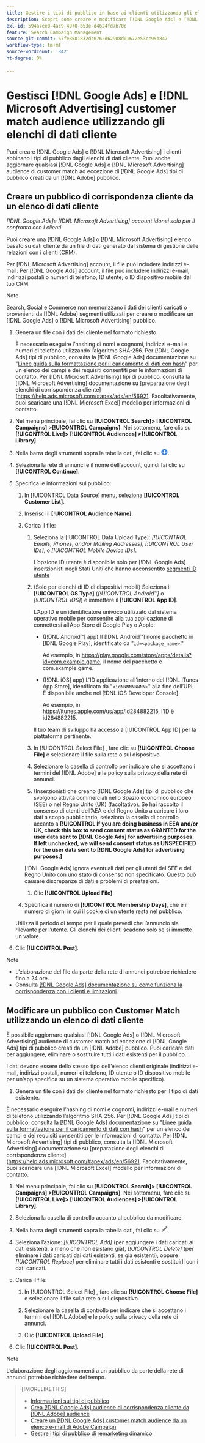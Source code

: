 ```yaml
---
title: Gestire i tipi di pubblico in base ai clienti utilizzando gli elenchi di dati dei clienti
description: Scopri come creare e modificare [!DNL Google Ads] e [!DNL Microsoft Advertising] i clienti abbinano i tipi di pubblico dagli elenchi di dati cliente.
exl-id: 594a7ee0-4ac9-4970-b53e-d4624fd7b70c
feature: Search Campaign Management
source-git-commit: 67fe8581832dc0762d62908d01672e53cc95b847
workflow-type: tm+mt
source-wordcount: '842'
ht-degree: 0%

---
```


# Gestisci [!DNL Google Ads] e [!DNL Microsoft Advertising] customer match audience utilizzando gli elenchi di dati cliente

Puoi creare [!DNL Google Ads] e [!DNL Microsoft Advertising] i clienti abbinano i tipi di pubblico dagli elenchi di dati cliente. Puoi anche aggiornare qualsiasi [!DNL Google Ads] o [!DNL Microsoft Advertising] audience di customer match ad eccezione di [!DNL Google Ads] tipi di pubblico creati da un [!DNL Adobe] pubblico.

## Creare un pubblico di corrispondenza cliente da un elenco di dati cliente

*[!DNL Google Ads]e [!DNL Microsoft Advertising] account idonei solo per il confronto con i clienti*

Puoi creare una [!DNL Google Ads] o [!DNL Microsoft Advertising] elenco basato su dati cliente da un file di dati generato dal sistema di gestione delle relazioni con i clienti (CRM).

Per [!DNL Microsoft Advertising] account, il file può includere indirizzi e-mail. Per [!DNL Google Ads] account, il file può includere indirizzi e-mail, indirizzi postali o numeri di telefono; ID utente; o ID dispositivo mobile dal tuo CRM.

>[!NOTE]
>
>Search, Social e Commerce non memorizzano i dati dei clienti caricati o provenienti da [!DNL Adobe] segmenti utilizzati per creare o modificare un [!DNL Google Ads] o [!DNL Microsoft Advertising] pubblico.

1. Genera un file con i dati del cliente nel formato richiesto.

   È necessario eseguire l’hashing di nomi e cognomi, indirizzi e-mail e numeri di telefono utilizzando l’algoritmo SHA-256. <!-- Our UI says all, but GGL docs say don't hash user IDs and device IDs. --> Per [!DNL Google Ads] tipi di pubblico, consulta la [!DNL Google Ads] documentazione su &quot;[Linee guida sulla formattazione per il caricamento di dati con hash](https://support.google.com/google-ads/answer/7476159)&quot; per un elenco dei campi e dei requisiti consentiti per le informazioni di contatto. Per [!DNL Microsoft Advertising] tipi di pubblico, consulta la [!DNL Microsoft Advertising] documentazione su [preparazione degli elenchi di corrispondenza cliente](https://help.ads.microsoft.com/#apex/ads/en/56921. Facoltativamente, puoi scaricare una [!DNL Microsoft Excel] modello per informazioni di contatto.

1. Nel menu principale, fai clic su **[!UICONTROL Search]> [!UICONTROL Campaigns] >[!UICONTROL Campaigns]**. Nei sottomenu, fare clic su **[!UICONTROL Live]> [!UICONTROL Audiences] >[!UICONTROL Library]**.

1. Nella barra degli strumenti sopra la tabella dati, fai clic su ![Crea](/help/search-social-commerce/assets/add.png "Crea").

1. Seleziona la rete di annunci e il nome dell’account, quindi fai clic su **[!UICONTROL Continue]**.

1. Specifica le informazioni sul pubblico:

   1. In [!UICONTROL Data Source] menu, seleziona **[!UICONTROL Customer List]**.

   1. Inserisci il **[!UICONTROL Audience Name]**.

   1. Carica il file:

      1. Seleziona la [!UICONTROL Data Upload Type]: *[!UICONTROL Emails, Phones, and/or Mailing Addresses]*, *[!UICONTROL User IDs]*, o *[!UICONTROL Mobile Device IDs]*.

         L’opzione ID utente è disponibile solo per [!DNL Google Ads] inserzionisti negli Stati Uniti che hanno acconsentito [segmenti ID utente](https://support.google.com/google-ads/answer/9199250)

      1. (Solo per elenchi di ID di dispositivi mobili) Seleziona il **[!UICONTROL OS Type]** (*[!UICONTROL Android™]* o *[!UICONTROL iOS]*) e immettere il **[!UICONTROL App ID]**.

         L’App ID è un identificatore univoco utilizzato dal sistema operativo mobile per consentire alla tua applicazione di connettersi all’App Store di Google Play o Apple:

         * ([!DNL Android™] app) Il [!DNL Android™] nome pacchetto in [!DNL Google Play], identificato da &quot;`id=<package_name>`.&quot;

           Ad esempio, in https://play.google.com/store/apps/details?id=com.example.game, il nome del pacchetto è com.example.game.

         * ([!DNL iOS] app) L&#39;ID applicazione all&#39;interno del [!DNL iTunes App Store], identificato da &quot;`<idNNNNNNNNN>`&quot; alla fine dell’URL. È disponibile anche nel [!DNL iOS Developer Console].

           Ad esempio, in https://itunes.apple.com/us/app/id284882215, l’ID è id284882215.

         Il tuo team di sviluppo ha accesso a [!UICONTROL App ID] per la piattaforma pertinente.

      1. In [!UICONTROL Select File] , fare clic su **[!UICONTROL Choose File]** e selezionare il file sulla rete o sul dispositivo.

      1. Selezionare la casella di controllo per indicare che si accettano i termini del [!DNL Adobe] e le policy sulla privacy della rete di annunci.

      1. (Inserzionisti che creano [!DNL Google Ads] tipi di pubblico che svolgono attività commerciali nello Spazio economico europeo (SEE) o nel Regno Unito (UK) (facoltativo). Se hai raccolto il consenso di utenti dell’AEA e del Regno Unito a caricare i loro dati a scopo pubblicitario, seleziona la casella di controllo accanto a **[!UICONTROL If you are doing business in EEA and/or UK, check this box to send consent status as GRANTED for the user data sent to [!DNL Google Ads] for advertising purposes. If left unchecked, we will send consent status as UNSPECIFIED for the user data sent to [!DNL Google Ads] for advertising purposes.]**

      [!DNL Google Ads] ignora eventuali dati per gli utenti del SEE e del Regno Unito con uno stato di consenso non specificato. Questo può causare discrepanze di dati e problemi di prestazioni.

      1. Clic **[!UICONTROL Upload File]**.

   1. Specifica il numero di **[!UICONTROL Membership Days]**, che è il numero di giorni in cui il cookie di un utente resta nel pubblico.

   Utilizza il periodo di tempo per il quale prevedi che l’annuncio sia rilevante per l’utente. Gli elenchi dei clienti scadono solo se si immette un valore.

1. Clic **[!UICONTROL Post]**.

>[!NOTE]
>
>* L’elaborazione del file da parte della rete di annunci potrebbe richiedere fino a 24 ore.
>* Consulta [[!DNL Google Ads] documentazione su come funziona la corrispondenza con i clienti e limitazioni](https://support.google.com/displayvideo/answer/9539301).

## Modificare un pubblico con Customer Match utilizzando un elenco di dati cliente

È possibile aggiornare qualsiasi [!DNL Google Ads] o [!DNL Microsoft Advertising] audience di customer match ad eccezione di [!DNL Google Ads] tipi di pubblico creati da un [!DNL Adobe] pubblico. Puoi caricare dati per aggiungere, eliminare o sostituire tutti i dati esistenti per il pubblico.

I dati devono essere dello stesso tipo dell’elenco clienti originale (indirizzi e-mail, indirizzi postali, numeri di telefono, ID utente o ID dispositivo mobile per un’app specifica su un sistema operativo mobile specifico).

1. Genera un file con i dati del cliente nel formato richiesto per il tipo di dati esistente.

È necessario eseguire l’hashing di nomi e cognomi, indirizzi e-mail e numeri di telefono utilizzando l’algoritmo SHA-256. <!-- Our UI says all, but GGL docs say don't hash user IDs and device IDs. --> Per [!DNL Google Ads] tipi di pubblico, consulta la [!DNL Google Ads] documentazione su &quot;[Linee guida sulla formattazione per il caricamento di dati con hash](https://support.google.com/google-ads/answer/7476159)&quot; per un elenco dei campi e dei requisiti consentiti per le informazioni di contatto. Per [!DNL Microsoft Advertising] tipi di pubblico, consulta la [!DNL Microsoft Advertising] documentazione su [preparazione degli elenchi di corrispondenza cliente](https://help.ads.microsoft.com/#apex/ads/en/56921. Facoltativamente, puoi scaricare una [!DNL Microsoft Excel] modello per informazioni di contatto.

1. Nel menu principale, fai clic su **[!UICONTROL Search]> [!UICONTROL Campaigns] >[!UICONTROL Campaigns]**. Nei sottomenu, fare clic su **[!UICONTROL Live]> [!UICONTROL Audiences] >[!UICONTROL Library]**.

1. Seleziona la casella di controllo accanto al pubblico da modificare.

1. Nella barra degli strumenti sopra la tabella dati, fai clic su ![Modifica](/help/search-social-commerce/assets/edit.png).

1. Seleziona l’azione: *[!UICONTROL Add]* (per aggiungere i dati caricati ai dati esistenti, a meno che non esistano già), *[!UICONTROL Delete]* (per eliminare i dati caricati dai dati esistenti, se già esistenti), oppure *[!UICONTROL Replace]* per eliminare tutti i dati esistenti e sostituirli con i dati caricati.

1. Carica il file:

   1. In [!UICONTROL Select File] , fare clic su **[!UICONTROL Choose File]** e selezionare il file sulla rete o sul dispositivo.

   1. Selezionare la casella di controllo per indicare che si accettano i termini del [!DNL Adobe] e le policy sulla privacy della rete di annunci.

   1. Clic **[!UICONTROL Upload File]**.

1. Clic **[!UICONTROL Post]**.

>[!NOTE]
>
>L’elaborazione degli aggiornamenti a un pubblico da parte della rete di annunci potrebbe richiedere del tempo.

>[!MORELIKETHIS]
>
>* [Informazioni sui tipi di pubblico](audience-about.md)
>* [Crea [!DNL Google Ads] audience di corrispondenza cliente da [!DNL Adobe] audience](google-audience-from-adobe-audience.md)
>* [Creare un [!DNL Google Ads] customer match audience da un elenco e-mail di Adobe Campaign](google-audience-from-campaign-email-list.md)
>* [Gestire i tipi di pubblico di remarketing dinamico](audience-dynamic-remarketing-manage.md)

